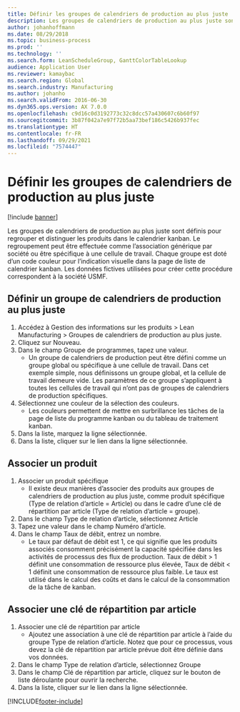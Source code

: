 ```yaml
---
title: Définir les groupes de calendriers de production au plus juste
description: Les groupes de calendriers de production au plus juste sont définis pour regrouper et distinguer les produits dans le calendrier kanban.
author: johanhoffmann
ms.date: 08/29/2018
ms.topic: business-process
ms.prod: ''
ms.technology: ''
ms.search.form: LeanScheduleGroup, GanttColorTableLookup
audience: Application User
ms.reviewer: kamaybac
ms.search.region: Global
ms.search.industry: Manufacturing
ms.author: johanho
ms.search.validFrom: 2016-06-30
ms.dyn365.ops.version: AX 7.0.0
ms.openlocfilehash: c9d16c0d3192773c32c8dcc57a430607c6b60f97
ms.sourcegitcommit: 3b87f042a7e97f72b5aa73bef186c5426b937fec
ms.translationtype: HT
ms.contentlocale: fr-FR
ms.lasthandoff: 09/29/2021
ms.locfileid: "7574447"
---
```

# <a name="define-lean-schedule-groups"></a>Définir les groupes de calendriers de production au plus juste

[!include [banner](../../includes/banner.md)]

Les groupes de calendriers de production au plus juste sont définis pour regrouper et distinguer les produits dans le calendrier kanban. Le regroupement peut être effectuée comme l’association générique par société ou être spécifique à une cellule de travail. Chaque groupe est doté d’un code couleur pour l’indication visuelle dans la page de liste de calendrier kanban. Les données fictives utilisées pour créer cette procédure correspondent à la société USMF.


## <a name="define-lean-scheduling-group"></a>Définir un groupe de calendriers de production au plus juste
1. Accédez à Gestion des informations sur les produits > Lean Manufacturing > Groupes de calendriers de production au plus juste.
2. Cliquez sur Nouveau.
3. Dans le champ Groupe de programmes, tapez une valeur.
    * Un groupe de calendriers de production peut être défini comme un groupe global ou spécifique à une cellule de travail. Dans cet exemple simple, nous définissons un groupe global, et la cellule de travail demeure vide. Les paramètres de ce groupe s’appliquent à toutes les cellules de travail qui n’ont pas de groupes de calendriers de production spécifiques.  
4. Sélectionnez une couleur de la sélection des couleurs.
    * Les couleurs permettent de mettre en surbrillance les tâches de la page de liste du programme kanban ou du tableau de traitement kanban.  
5. Dans la liste, marquez la ligne sélectionnée.
6. Dans la liste, cliquer sur le lien dans la ligne sélectionnée.

## <a name="associate-product"></a>Associer un produit
1. Associer un produit spécifique
    * Il existe deux manières d’associer des produits aux groupes de calendriers de production au plus juste, comme produit spécifique (Type de relation d’article = Article) ou dans le cadre d’une clé de répartition par article (Type de relation d’article = groupe).    
2. Dans le champ Type de relation d’article, sélectionnez Article
3. Tapez une valeur dans le champ Numéro d’article.
4. Dans le champ Taux de débit, entrez un nombre.
    * Le taux par défaut de débit est 1, ce qui signifie que les produits associés consomment précisément la capacité spécifiée dans les activités de processus des flux de production. Taux de débit > 1 définit une consommation de ressource plus élevée, Taux de débit < 1 définit une consommation de ressource plus faible. Le taux est utilisé dans le calcul des coûts et dans le calcul de la consommation de la tâche de kanban.  

## <a name="associate-item-allocation-key"></a>Associer une clé de répartition par article
1. Associer une clé de répartition par article
    * Ajoutez une association à une clé de répartition par article à l’aide du groupe Type de relation d’article.   Notez que pour ce processus, vous devez la clé de répartition par article prévue doit être définie dans vos données.  
2. Dans le champ Type de relation d’article, sélectionnez Groupe
3. Dans le champ Clé de répartition par article, cliquez sur le bouton de liste déroulante pour ouvrir la recherche.
4. Dans la liste, cliquer sur le lien dans la ligne sélectionnée.



[!INCLUDE[footer-include](../../../includes/footer-banner.md)]